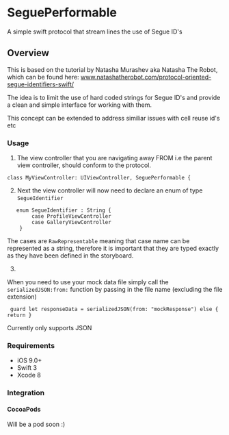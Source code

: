 # SeguePerformable
A simple swift protocol that stream lines the use of Segue ID's

## Overview

This is based on the tutorial by Natasha Murashev aka Natasha The Robot, which can be found here: www.natashatherobot.com/protocol-oriented-segue-identifiers-swift/

The idea is to limit the use of hard coded strings for Segue ID's and provide a clean and simple interface for working with them.

This concept can be extended to address similiar issues with cell reuse id's etc 

### Usage

1. The view controller that you are navigating away FROM i.e the parent view controller, should conform to the protocol.

```
class MyViewController: UIViewController, SeguePerformable {
```
2. Next the view controller will now need to declare an enum of type ```SegueIdentifier```

```
   enum SegueIdentifier : String {
        case ProfileViewController
        case GalleryViewController
    }
```
The cases are ```RawRepresentable``` meaning that case name can be represented as a string, therefore it is important that they are typed exactly as they have been defined in the storyboard.

3.




When you need to use your mock data file simply call the ```serializedJSON:from:``` function by passing in the file name (excluding the file extension)

```
 guard let responseData = serializedJSON(from: "mockResponse") else {  return }
```

Currently only supports JSON

### Requirements

- iOS 9.0+
- Swift 3
- Xcode 8

### Integration

#### CocoaPods

Will be a pod soon :)
